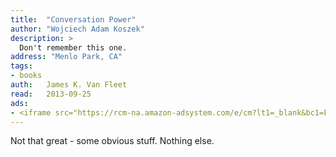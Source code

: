 ```yaml
---
title:	"Conversation Power"
author: "Wojciech Adam Koszek"
description: >
  Don't remember this one.
address: "Menlo Park, CA"
tags:
- books
auth:	James K. Van Fleet
read:	2013-09-25
ads:
- <iframe src="https://rcm-na.amazon-adsystem.com/e/cm?lt1=_blank&bc1=FFFFFF&IS2=1&bg1=FFFFFF&fc1=000000&lc1=FF0000&t=wkoszek08-20&o=1&p=8&l=as4&m=amazon&f=ifr&ref=ss_til&asins=0135296374" style="width:120px;height:240px;" scrolling="no" marginwidth="0" marginheight="0" frameborder="0"></iframe>
---
```

Not that great - some obvious stuff. Nothing else.

